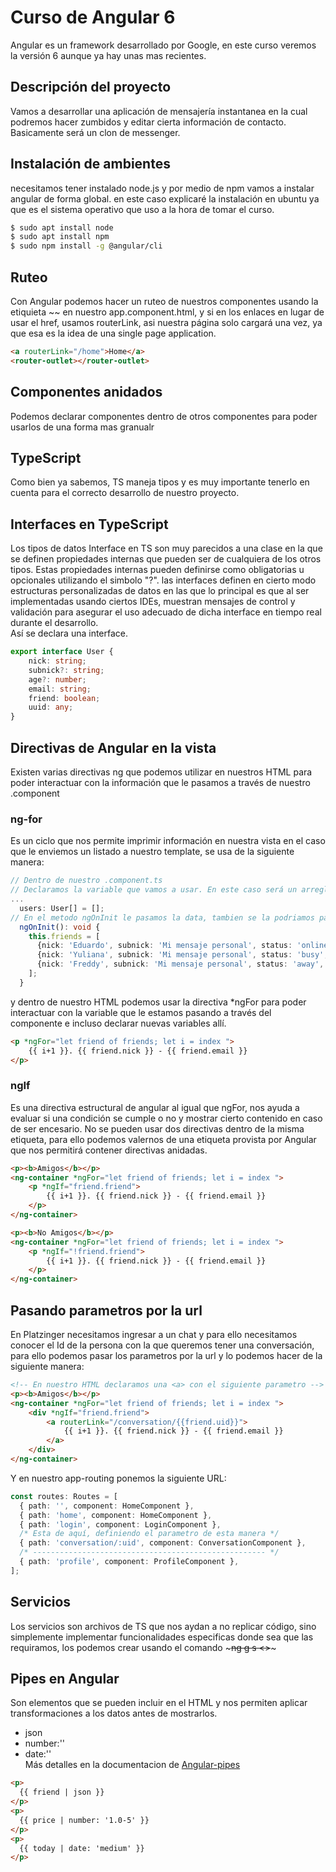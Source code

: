 # Curso de Angular 6
Angular es un framework desarrollado por Google, en este curso veremos la versión 6 aunque ya hay unas mas recientes.

## Descripción del proyecto
Vamos a desarrollar una aplicación de mensajería instantanea en la cual podremos hacer zumbidos y editar cierta información de contacto. Basicamente será un clon de messenger. 

## Instalación de ambientes
necesitamos tener instalado node.js y por medio de npm vamos a instalar angular de forma global. en este caso explicaré la instalación en ubuntu ya que es el sistema operativo que uso a la hora de tomar el curso.  
~~~sh
$ sudo apt install node
$ sudo apt install npm
$ sudo npm install -g @angular/cli
~~~

## Ruteo
Con Angular podemos hacer un ruteo de nuestros componentes usando la etiquieta ~~~<router-outlet></router-outlet>~~~ en nuestro app.component.html, y si en los enlaces en lugar de usar el href, usamos routerLink, asi nuestra página solo cargará una vez, ya que esa es la idea de una single page application.

~~~html
<a routerLink="/home">Home</a>
<router-outlet></router-outlet>
~~~

## Componentes anidados 
Podemos declarar componentes dentro de otros componentes para poder usarlos de una forma mas granualr

## TypeScript
Como bien ya sabemos, TS maneja tipos y es muy importante tenerlo en cuenta para el correcto desarrollo de nuestro proyecto.

## Interfaces en TypeScript 
Los tipos de datos Interface en TS son muy parecidos a una clase en la que se definen propiedades internas que pueden ser de cualquiera de los otros tipos. Estas propiedades internas pueden definirse como obligatorias u opcionales utilizando el simbolo "?". las interfaces definen en cierto modo estructuras personalizadas de datos en las que lo principal es que al ser implementadas usando ciertos IDEs, muestran mensajes de control y validación para asegurar el uso adecuado de dicha interface en tiempo real durante el desarrollo.  
Así se declara una interface.  
~~~ts
export interface User {
    nick: string;
    subnick?: string;
    age?: number;
    email: string;
    friend: boolean;
    uuid: any;
}
~~~

## Directivas de Angular en la vista
Existen varias directivas ng que podemos utilizar en nuestros HTML para poder interactuar con la información que le pasamos a través de nuestro .component

### ng-for
Es un ciclo que nos permite imprimir información en nuestra vista en el caso que le enviemos un listado a nuestro template, se usa de la siguiente manera:  
~~~ts
// Dentro de nuestro .component.ts
// Declaramos la variable que vamos a usar. En este caso será un arreglo de usuarios
...
  users: User[] = [];
// En el metodo ngOnInit le pasamos la data, tambien se la podriamos pasar en el constructor
  ngOnInit(): void {
    this.friends = [
      {nick: 'Eduardo', subnick: 'Mi mensaje personal', status: 'online', age: 28, email: 'eduardo@platzi.com', friend: true},
      {nick: 'Yuliana', subnick: 'Mi mensaje personal', status: 'busy', age: 25, email: 'yuliana@platzi.com', friend: true},
      {nick: 'Freddy', subnick: 'Mi mensaje personal', status: 'away', age: 28, email: 'freddy@platzi.com', friend: false}
    ];
  }
~~~  
y dentro de nuestro HTML podemos usar la directiva *ngFor para poder interactuar con la variable que le estamos pasando a través del componente e incluso declarar nuevas variables allí.  
~~~html
<p *ngFor="let friend of friends; let i = index ">
    {{ i+1 }}. {{ friend.nick }} - {{ friend.email }}
</p>
~~~

### ngIf
Es una directiva estructural de angular al igual que ngFor, nos ayuda a evaluar si una condición se cumple o no y mostrar cierto contenido en caso de ser encesario. No se pueden usar dos directivas dentro de la misma etiqueta, para ello podemos valernos de una etiqueta provista por Angular que nos permitirá contener directivas anidadas.  
~~~html
<p><b>Amigos</b></p>
<ng-container *ngFor="let friend of friends; let i = index ">
    <p *ngIf="friend.friend">
        {{ i+1 }}. {{ friend.nick }} - {{ friend.email }}
    </p>
</ng-container>

<p><b>No Amigos</b></p>
<ng-container *ngFor="let friend of friends; let i = index ">
    <p *ngIf="!friend.friend">
        {{ i+1 }}. {{ friend.nick }} - {{ friend.email }}
    </p>
</ng-container>
~~~

## Pasando parametros por la url
En Platzinger necesitamos ingresar a un chat y para ello necesitamos conocer el Id de la persona con la que queremos tener una conversación, para ello podemos pasar los parametros por la url y lo podemos hacer de la siguiente manera:  
~~~html
<!-- En nuestro HTML declaramos una <a> con el siguiente parametro -->
<p><b>Amigos</b></p>
<ng-container *ngFor="let friend of friends; let i = index ">
    <div *ngIf="friend.friend">
        <a routerLink="/conversation/{{friend.uid}}">
            {{ i+1 }}. {{ friend.nick }} - {{ friend.email }}
        </a>
    </div>
</ng-container>
~~~  
Y en nuestro app-routing ponemos la siguiente URL:  
~~~ts
const routes: Routes = [
  { path: '', component: HomeComponent },
  { path: 'home', component: HomeComponent },
  { path: 'login', component: LoginComponent },
  /* Esta de aquí, definiendo el parametro de esta manera */
  { path: 'conversation/:uid', component: ConversationComponent },
  /* ---------------------------------------------------- */
  { path: 'profile', component: ProfileComponent },
];
~~~

## Servicios
Los servicios son archivos de TS que nos aydan a no replicar código, sino simplemente implementar funcionalidades especificas donde sea que las requiramos, los podemos crear usando el comando ~~~ng g s <<Nombre>>~~~

## Pipes en Angular
Son elementos que se pueden incluir en el HTML y nos permiten aplicar transformaciones a los datos antes de mostrarlos.  
* json
* number:'<formato decimal>'
* date:'<formato fecha>'  
Más detalles en la documentacion de [Angular-pipes](https://angular.io/guide/pipes)   
~~~html
<p>
  {{ friend | json }}
</p>
<p>
  {{ price | number: '1.0-5' }}
</p>
<p>
  {{ today | date: 'medium' }}
</p>
~~~
